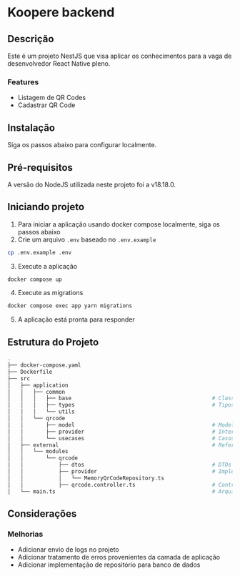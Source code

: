 # Koopere backend

## Descrição
Este é um projeto NestJS que visa aplicar os conhecimentos para a vaga de desenvolvedor React Native pleno.

### Features
 - Listagem de QR Codes
 - Cadastrar QR Code

## Instalação
Siga os passos abaixo para configurar localmente.

## Pré-requisitos
A versão do NodeJS utilizada neste projeto foi a v18.18.0.

## Iniciando projeto

1. Para iniciar a aplicação usando docker compose localmente, siga os passos abaixo
2. Crie um arquivo `.env` baseado no `.env.example`
```bash
cp .env.example .env
```
3. Execute a aplicação
```bash
docker compose up
```
4. Execute as migrations
```bash
docker compose exec app yarn migrations 
```
5. A aplicação está pronta para responder

## Estrutura do Projeto
```bash
.
├── docker-compose.yaml
├── Dockerfile
├── src
│   ├── application
│   │   ├── common
│   │   │   ├── base                                            # Classes bases para DDD, tais como entity e value object
│   │   │   ├── types                                           # Tipos comuns que serão usados pela aplicação
│   │   │   └── utils
│   │   └── qrcode
│   │       ├── model                                           # Modelos de classe
│   │       ├── provider                                        # Interfaces externas para acesso a recursos
│   │       └── usecases                                        # Casos de uso da aplicação
│   ├── external                                                # Referente à camada externa no clean code, tais como http e banco de dados
│   │   └── modules
│   │       └── qrcode
│   │           ├── dtos                                        # DTOs para comunicação entre cliente/servidor
│   │           ├── provider                                    # Implementação de interfaces para acesso a recursos
│   │           │   └── MemoryQrCodeRepository.ts
│   │           ├── qrcode.controller.ts                        # Controlador que faz uso da camada de aplicação
│   └── main.ts                                                 # Arquivo principal para inicializar aplicação
```

## Considerações

### Melhorias
- Adicionar envio de logs no projeto
- Adicionar tratamento de erros provenientes da camada de aplicação
- Adicionar implementação de repositório para banco de dados

